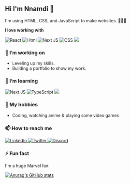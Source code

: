 ## Hi I'm Nnamdi 👋

I'm using HTML, CSS, and JavaScript to make websites. 👨🏾‍💻

**I love working with**

<div display="flex">
  <img src="https://img.shields.io/badge/react-%2320232a.svg?style=for-the-badge&logo=react&logoColor=%2361DAFB" alt="React"/>
  <img src="https://img.shields.io/badge/HTML5-E34F26?style=for-the-badge&logo=html5&logoColor=white" alt="Html">
  <img src="https://img.shields.io/badge/Next-black?style=for-the-badge&logo=next.js&logoColor=white" alt="Next JS"/>
  <img src="https://img.shields.io/badge/css3-%231572B6.svg?style=for-the-badge&logo=css3&logoColor=white" alt="CSS"/>
  <img src="https://img.shields.io/badge/JavaScript-F7DF1E?style=for-the-badge&logo=javascript&logoColor=black">
</div>

### 🔭 I’m working on

- Leveling up my skills.
- Building a portfolio to show my work.

### 🌱 I’m learning

<div display="flex">
  <img src="https://img.shields.io/badge/Next-black?style=for-the-badge&logo=next.js&logoColor=white" alt="Next JS"/>
  <img src="https://img.shields.io/badge/typescript-%23007ACC.svg?style=for-the-badge&logo=typescript&logoColor=white" alt="TypeScript"/>
  <img src="https://img.shields.io/badge/Redux-593D88?style=for-the-badge&logo=redux&logoColor=white">
</div>

### 🤪 My hobbies

- Coding, watching anime & playing some video games

### 📫 How to reach me

<div display="flex">
  <a href="https://www.linkedin.com/in/nnamdiechem/">
    <img src="https://img.shields.io/badge/linkedin-%230077B5.svg?style=for-the-badge&logo=linkedin&logoColor=white" alt="LinkedIn"/>
  </a>
  <a href="https://twitter.com/ThisIsRekal">
    <img src="https://img.shields.io/badge/thisisrekal-%231DA1F2.svg?style=for-the-badge&logo=Twitter&logoColor=white" alt="Twitter"/>
  </a>
  <a href="https://discordapp.com/users/Rekal#0169">
    <img src="https://img.shields.io/badge/Discord-7289DA?style=for-the-badge&logo=discord&logoColor=white" alt="Discord"/>
  </a>
</div>

### ⚡ Fun fact

I'm a huge Marvel fan

[![Anurag's GitHub stats](https://github-readme-stats.vercel.app/api?username=Rekal87&theme=onedark)](https://github.com/anuraghazra/github-readme-stats)
